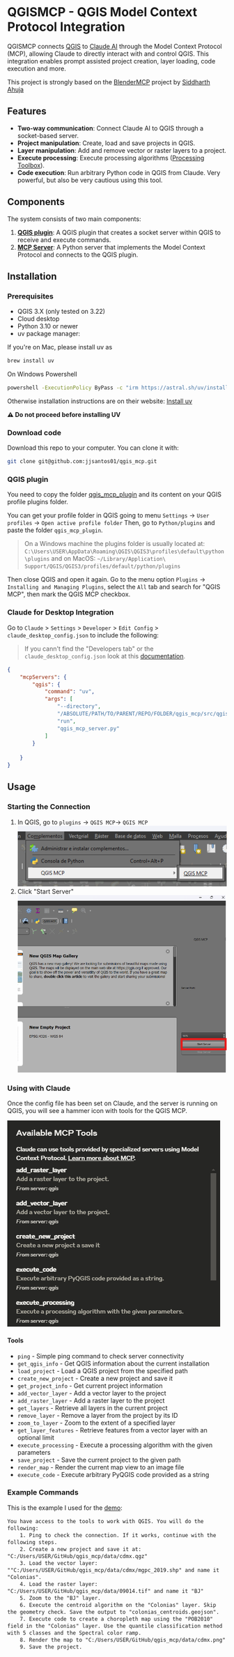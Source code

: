 # QGISMCP - QGIS Model Context Protocol Integration

QGISMCP connects [QGIS](https://qgis.org/) to [Claude AI](https://claude.ai/chat) through the Model Context Protocol (MCP), allowing Claude to directly interact with and control QGIS. This integration enables prompt assisted project creation, layer loading, code execution and more.

This project is strongly based on the [BlenderMCP](https://github.com/ahujasid/blender-mcp/tree/main) project by [Siddharth Ahuja](https://x.com/sidahuj)

## Features

- **Two-way communication**: Connect Claude AI to QGIS through a socket-based server.
- **Project manipulation**: Create, load and save projects in QGIS.
- **Layer manipulation**: Add and remove vector or raster layers to a project.
- **Execute processing**: Execute processing algorithms ([Processing Toolbox](https://docs.qgis.org/3.40/en/docs/user_manual/processing/toolbox.html)).
- **Code execution**: Run arbitrary Python code in QGIS from Claude. Very powerful, but also be very cautious using this tool.

## Components

The system consists of two main components:

1. **[QGIS plugin](/qgis_mcp_plugin/)**: A QGIS plugin that creates a socket server within QGIS to receive and execute commands.
2. **[MCP Server](/src/qgis_mcp/qgis_mcp_server.py)**: A Python server that implements the Model Context Protocol and connects to the QGIS plugin.

## Installation

### Prerequisites

- QGIS 3.X (only tested on 3.22)
- Cloud desktop
- Python 3.10 or newer
- uv package manager:

If you're on Mac, please install uv as

```bash
brew install uv
```

On Windows Powershell

```bash
powershell -ExecutionPolicy ByPass -c "irm https://astral.sh/uv/install.ps1 | iex"
```

Otherwise installation instructions are on their website: [Install uv](https://docs.astral.sh/uv/getting-started/installation/)

**⚠️ Do not proceed before installing UV**

### Download code

Download this repo to your computer. You can clone it with:

```bash
git clone git@github.com:jjsantos01/qgis_mcp.git
```

### QGIS plugin

You need to copy the folder [qgis_mcp_plugin](/qgis_mcp_plugin/) and its content on your QGIS profile plugins folder.

You can get your profile folder in QGIS going to menu `Settings` -> `User profiles` -> `Open active profile folder` Then, go to `Python/plugins` and paste the folder `qgis_mcp_plugin`.

> On a Windows machine the plugins folder is usually located at:
    `C:\Users\USER\AppData\Roaming\QGIS\QGIS3\profiles\default\python\plugins` and on MacOS:
    `~/Library/Application\ Support/QGIS/QGIS3/profiles/default/python/plugins`

 Then close QGIS and open it again. Go to the menu option `Plugins` -> `Installing and Managing Plugins`, select the `All` tab and search for "QGIS MCP", then mark the QGIS MCP checkbox.

### Claude for Desktop Integration

Go to `Claude` > `Settings` > `Developer` > `Edit Config` > `claude_desktop_config.json` to include the following:

> If you cann't find the "Developers tab" or the `claude_desktop_config.json` look at this [documentation](https://modelcontextprotocol.io/quickstart/user#2-add-the-filesystem-mcp-server).

```json
{
    "mcpServers": {
        "qgis": {
            "command": "uv",
            "args": [
                "--directory",
                "/ABSOLUTE/PATH/TO/PARENT/REPO/FOLDER/qgis_mcp/src/qgis_mcp",
                "run",
                "qgis_mcp_server.py"
            ]
        }

    }
}
```

## Usage

### Starting the Connection

1. In QGIS, go to `plugins` -> `QGIS MCP`-> `QGIS MCP`
    ![plugins menu](/assets/imgs/qgis-plugins-menu.png)
2. Click "Start Server"
    ![start server](/assets/imgs/qgis-mcp-start-server.png)

### Using with Claude

Once the config file has been set on Claude, and the server is running on QGIS, you will see a hammer icon with tools for the QGIS MCP.

![Claude tools](assets/imgs/claude-available-tools.png)

#### Tools

- `ping` - Simple ping command to check server connectivity
- `get_qgis_info` - Get QGIS information about the current installation
- `load_project` - Load a QGIS project from the specified path
- `create_new_project` - Create a new project and save it
- `get_project_info` - Get current project information
- `add_vector_layer` - Add a vector layer to the project
- `add_raster_layer` - Add a raster layer to the project
- `get_layers` - Retrieve all layers in the current project
- `remove_layer` - Remove a layer from the project by its ID
- `zoom_to_layer` - Zoom to the extent of a specified layer
- `get_layer_features` - Retrieve features from a vector layer with an optional limit
- `execute_processing` - Execute a processing algorithm with the given parameters
- `save_project` - Save the current project to the given path
- `render_map` - Render the current map view to an image file
- `execute_code` - Execute arbitrary PyQGIS code provided as a string

### Example Commands

This is the example I used for the [demo]():

```plain
You have access to the tools to work with QGIS. You will do the following:
	1. Ping to check the connection. If it works, continue with the following steps.
	2. Create a new project and save it at: "C:/Users/USER/GitHub/qgis_mcp/data/cdmx.qgz"
	3. Load the vector layer: ""C:/Users/USER/GitHub/qgis_mcp/data/cdmx/mgpc_2019.shp" and name it "Colonias".
	4. Load the raster layer: "C:/Users/USER/GitHub/qgis_mcp/data/09014.tif" and name it "BJ"
	5. Zoom to the "BJ" layer.
	6. Execute the centroid algorithm on the "Colonias" layer. Skip the geometry check. Save the output to "colonias_centroids.geojson".
	7. Execute code to create a choropleth map using the "POB2010" field in the "Colonias" layer. Use the quantile classification method with 5 classes and the Spectral color ramp.
	8. Render the map to "C:/Users/USER/GitHub/qgis_mcp/data/cdmx.png"
	9. Save the project.
```
